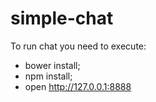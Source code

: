 # simple-chat
To run chat you need to execute:
* bower install;
* npm install;
* open http://127.0.0.1:8888
